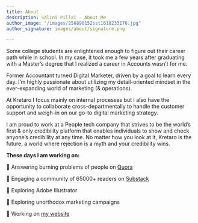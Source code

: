 ```yaml
---
title: About
description: Salini Pillai - About Me
author_image: "/images/256890152sst1618233176.jpg"
author_signature: images/about/signature.png

---
```

Some college students are enlightened enough to figure out their career path while in school. In my case, it took me a few years after graduating with a Master’s degree that I realized a career in Accounts wasn’t for me.

Former Accountant turned Digital Marketer, driven by a goal to learn every day. I’m highly passionate about utilizing my detail-oriented mindset in the ever-expanding world of marketing (& operations).

At Kretaro I focus mainly on internal processes but I also have the opportunity to collaborate cross-departmentally to handle the customer support and weigh-in on our go-to digital marketing strategy.

I am proud to work at a People tech company that strives to be the world’s first & only credibility platform that enables individuals to show and check anyone’s credibility at any time. No matter how you look at it, Kretaro is the future, a world where rejection is a myth and your credibility wins.

**These days I am working on:**

🚀 Answering burning problems of people on [Quora](https://www.quora.com/profile/Salini-Pillai-7)

🚀 Engaging a community of 65000+ readers on [Substack](https://kretaro.substack.com/)

🚀 Exploring Adobe Illustrator

🚀 Exploring unorthodox marketing campaigns

🚀 Working on [my website](https://salinipillai.com/ "Salini Pillai")